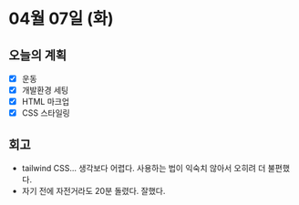 # 04월 07일 (화)

## 오늘의 계획

- [x] 운동
- [x] 개발환경 세팅
- [x] HTML 마크업
- [x] CSS 스타일링

## 회고

- tailwind CSS... 생각보다 어렵다. 사용하는 법이 익숙치 않아서 오히려 더 불편했다.
- 자기 전에 자전거라도 20분 돌렸다. 잘했다.

